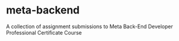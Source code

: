 # meta-backend
A collection of assignment submissions to Meta Back-End Developer Professional Certificate Course
